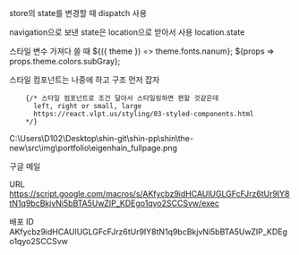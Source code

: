 store의 state를 변경할 때 dispatch 사용

navigation으로 보낸 state은 location으로 받아서 사용
location.state

스타일 변수 가져다 쓸 때
${({ theme }) => theme.fonts.nanum};
${props => props.theme.colors.subGray};



스타일 컴포넌트는 나중에 하고 구조 먼저 잡자

        {/* 스타일 컴포넌트로 조건 달아서 스타일링하면 편할 것같은데
          left, right or small, large
          https://react.vlpt.us/styling/03-styled-components.html
        */}

C:\Users\D102\Desktop\shin-git\shin-pp\shin\the-new\src\img\portfolio\eigenhain_fullpage.png


구글 메일

URL
https://script.google.com/macros/s/AKfycbz9idHCAUlUGLGFcFJrz6tUr9IY8tN1q9bcBkjvNi5bBTA5UwZIP_KDEgo1qyo2SCCSvw/exec

배포 ID
AKfycbz9idHCAUlUGLGFcFJrz6tUr9IY8tN1q9bcBkjvNi5bBTA5UwZIP_KDEgo1qyo2SCCSvw